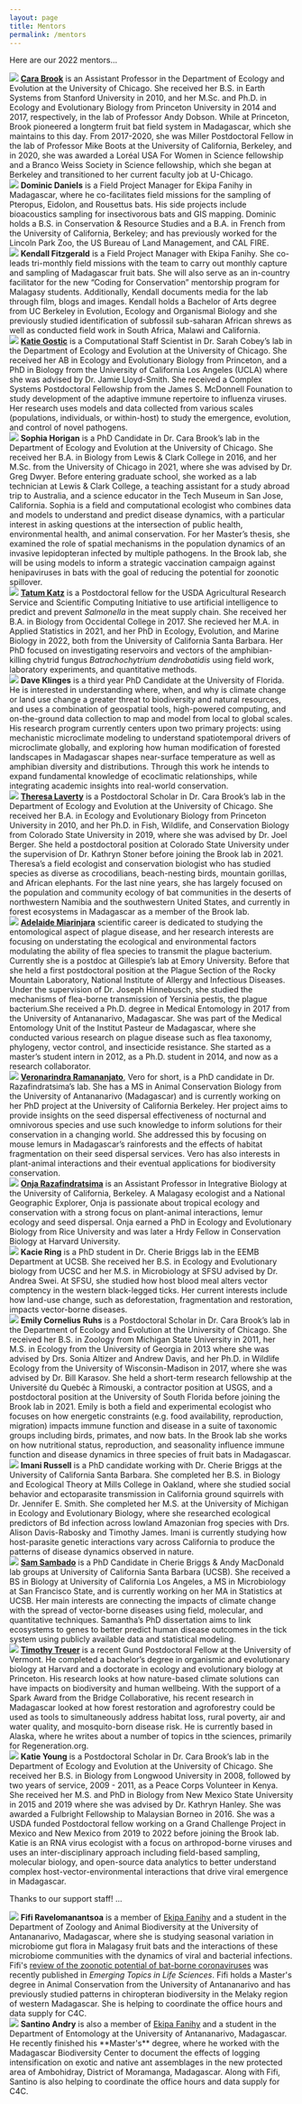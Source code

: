 ```yaml
---
layout: page
title: Mentors
permalink: /mentors
---
```

Here are our 2022 mentors...

<div class="profile-card">
	<img src="/assets/mentors/brook,cara.jpeg" class="rounded float-start img-profile" />
	<strong><a href="https://brooklab.org/">Cara Brook</a></strong> is an Assistant Professor in the Department of Ecology and Evolution at the University of Chicago. She received her B.S. in Earth Systems from Stanford University in 2010, and her M.Sc. and Ph.D. in Ecology and Evolutionary Biology from Princeton University in 2014 and 2017, respectively, in the lab of Professor Andy Dobson. While at Princeton, Brook pioneered a longterm fruit bat field system in Madagascar, which she maintains to this day. From 2017-2020, she was Miller Postdoctoral Fellow in the lab of Professor Mike Boots at the University of California, Berkeley, and in 2020, she was awarded a Loréal USA For Women in Science fellowship and a Branco Weiss Society in Science fellowship, which she began at Berkeley and transitioned to her current faculty job at U-Chicago.
</div>

<div class="profile-card">
	<img src="/assets/mentors/daniels,dominic.jpg" class="rounded float-start img-profile" />
	<strong>Dominic Daniels</strong> is a Field Project Manager for Ekipa Fanihy in Madagascar, where he co-facilitates field missions for the sampling of Pteropus, Eidolon, and Rousettus bats. His side projects include bioacoustics sampling for insectivorous bats and GIS mapping. Dominic holds a B.S. in Conservation & Resource Studies and a B.A. in French from the University of California, Berkeley; and has previously worked for the Lincoln Park Zoo, the US Bureau of Land Management, and CAL FIRE.
</div>

<div class="profile-card">
	<img src="/assets/mentors/fitzgerald,kendall.jpg" class="rounded float-start img-profile" />
	<strong>Kendall Fitzgerald</strong> is a Field Project Manager with Ekipa Fanihy. She co-leads tri-monthly field missions with the team to carry out monthly capture and sampling of Madagascar fruit bats. She will also serve as an in-country facilitator for the new “Coding for Conservation” mentorship program for Malagasy students. Additionally, Kendall documents media for the lab through film, blogs and images. Kendall holds a Bachelor of Arts degree from UC Berkeley in Evolution, Ecology and Organismal Biology and she previously studied identification of subfossil sub-saharan African shrews as well as conducted field work in South Africa, Malawi and California.
</div>

<div class="profile-card">
	<img src="/assets/mentors/gostic,katie.jpg" class="rounded float-start img-profile" />
	<strong><a href="https://kgostic.github.io">Katie Gostic</a></strong> is a Computational Staff Scientist in Dr. Sarah Cobey’s lab in the Department of Ecology and Evolution at the University of Chicago. She received her AB in Ecology and Evolutionary Biology from Princeton, and a PhD in Biology from the University of California Los Angeles (UCLA) where she was advised by Dr. Jamie Lloyd-Smith. She received a Complex Systems Postdoctoral Fellowship from the James S. McDonnell Founation to study development of the adaptive immune repertoire to influenza viruses. Her research uses models and data collected from various scales (populations, individuals, or within-host) to study the emergence, evolution, and control of novel pathogens.
</div>

<div class="profile-card">
	<img src="/assets/mentors/horigan,sophia.jpeg" class="rounded float-start img-profile" />
	<strong>Sophia Horigan</strong> is a PhD Candidate in Dr. Cara Brook’s lab in the Department of Ecology and Evolution at the University of Chicago. She received her B.A. in Biology from Lewis & Clark College in 2016, and her M.Sc. from the University of Chicago in 2021, where she was advised by Dr. Greg Dwyer. Before entering graduate school, she worked as a lab technician at Lewis & Clark College, a teaching assistant for a study abroad trip to Australia, and a science educator in the Tech Museum in San Jose, California. Sophia is a field and computational ecologist who combines data and models to understand and predict disease dynamics, with a particular interest in asking questions at the intersection of public health, environmental health, and animal conservation. For her Master’s thesis, she examined the role of spatial mechanisms in the population dynamics of an invasive lepidopteran infected by multiple pathogens. In the Brook lab, she will be using models to inform a strategic vaccination campaign against henipaviruses in bats with the goal of reducing the potential for zoonotic spillover.
</div>

<div class="profile-card">
	<img src="/assets/mentors/katz,tatum.jpg" class="rounded float-start img-profile" />
	<strong><a href="https://tatumskatz.weebly.com">Tatum Katz</a></strong> is a Postdoctoral fellow for the USDA Agricultural Research Service and Scientific Computing Initiative to use artificial intelligence to predict and prevent <i>Salmonella</i> in the meat supply chain. She received her B.A. in Biology from Occidental College in 2017. She recieved her M.A. in Applied Statistics in 2021, and her PhD in Ecology, Evolution, and Marine Biology in 2022, both from the University of California Santa Barbara. Her PhD focused on investigating reservoirs and vectors of the amphibian-killing chytrid fungus <i>Batrachochytrium dendrobatidis</i> using field work, laboratory experiments, and quantitative methods.
</div>

<div class="profile-card">
	<img src="/assets/mentors/klinges,david.JPG" class="rounded float-start img-profile" />
	<strong>Dave Klinges</strong> is a third year PhD Candidate at the University of Florida. He is interested in understanding where, when, and why is climate change or land use change a greater threat to biodiversity and natural resources, and uses a combination of geospatial tools, high-powered computing, and on-the-ground data collection to map and model from local to global scales. His research program currently centers upon two primary projects: using mechanistic microclimate modeling to understand spatiotemporal drivers of microclimate globally, and exploring how human modification of forested landscapes in Madagascar shapes near-surface temperature as well as amphibian diversity and distributions. Through this work he intends to expand fundamental knowledge of ecoclimatic relationships, while integrating academic insights into real-world conservation.
</div>

<div class="profile-card">
	<img src="/assets/mentors/laverty,theresa.jpg" class="rounded float-start img-profile" />
	<strong><a href="https://theresalaverty.weebly.com/">Theresa Laverty</a></strong> is a Postdoctoral Scholar in Dr. Cara Brook’s lab in the Department of Ecology and Evolution at the University of Chicago. She received her B.A. in Ecology and Evolutionary Biology from Princeton University in 2010, and her Ph.D. in Fish, Wildlife, and Conservation Biology from Colorado State University in 2019, where she was advised by Dr. Joel Berger. She held a postdoctoral position at Colorado State University under the supervision of Dr. Kathryn Stoner before joining the Brook lab in 2021. Theresa’s a field ecologist and conservation biologist who has studied species as diverse as crocodilians, beach-nesting birds, mountain gorillas, and African elephants. For the last nine years, she has largely focused on the population and community ecology of bat communities in the deserts of northwestern Namibia and the southwestern United States, and currently in forest ecosystems in Madagascar as a member of the Brook lab.
</div>

<div class="profile-card">
	<img src="/assets/mentors/miarinjara,adelaide.jpg" class="rounded float-start img-profile" />
	<strong><a href="https://adelaidemiarinjara.com/">Adelaide Miarinjara</a></strong> scientific career is dedicated to studying the entomological aspect of plague disease, and her research interests are focusing on understating the ecological and environmental factors modulating the ability of flea species to transmit the plague bacterium. Currently she is a postdoc at Gillespie’s lab at Emory University. Before that she held a first postdoctoral position at the Plague Section of the Rocky Mountain Laboratory, National Institute of Allergy and Infectious Diseases. Under the supervision of Dr. Joseph Hinnebusch, she studied the mechanisms of flea-borne transmission of Yersinia pestis, the plague bacterium.She received a Ph.D. degree in Medical Entomology in 2017 from the University of Antananarivo, Madagascar. She was part of the Medical Entomology Unit of the Institut Pasteur de Madagascar, where she conducted various research on plague disease such as flea taxonomy, phylogeny, vector control, and insecticide resistance. She started as a master’s student intern in 2012, as a Ph.D. student in 2014, and now as a  research collaborator.
</div>

<div class="profile-card">
	<img src="/assets/mentors/ramananjato,veronarindra.jpg" class="rounded float-start img-profile" />
	<strong><a href="https://www.razafindratsima.org/lab-members.html">Veronarindra Ramananjato</a></strong>, Vero for short, is a PhD candidate in Dr. Razafindratsima’s lab. She has a MS in Animal Conservation Biology from the University of Antananarivo (Madagascar) and is currently working on her PhD project at the University of California Berkeley. Her project aims to provide insights on the seed dispersal effectiveness of nocturnal and omnivorous species and use such knowledge to inform solutions for their conservation in a changing world. She addressed this by focusing on mouse lemurs in Madagascar’s rainforests and the effects of habitat fragmentation on their seed dispersal services. Vero has also interests in plant-animal interactions and their eventual applications for biodiversity conservation.
</div>

<div class="profile-card">
	<img src="/assets/mentors/razafindratsima,onja.jpg" class="rounded float-start img-profile" />
	<strong><a href="https://www.razafindratsima.org/">Onja Razafindratsima</a></strong> is an Assistant Professor in Integrative Biology at the University of California, Berkeley. A Malagasy ecologist and a National Geographic Explorer, Onja is passionate about tropical ecology and conservation with a strong focus on plant-animal interactions, lemur ecology and seed dispersal. Onja earned a PhD in Ecology and Evolutionary Biology from Rice University and was later a Hrdy Fellow in Conservation Biology at Harvard University.
</div>

<div class="profile-card">
	<img src="/assets/mentors/ring,kacie.jpeg" class="rounded float-start img-profile" />
	<strong>Kacie Ring</strong> is a PhD student in Dr. Cherie Briggs lab in the EEMB Department at UCSB. She received her B.S. in Ecology and  Evolutionary biology from UCSC and her M.S. in Microbiology at SFSU advised by Dr. Andrea Swei. At SFSU, she studied how host blood meal alters vector comptency in the western black-legged ticks. Her current interests include how land-use change, such as deforestation, fragmentation and restoration, impacts vector-borne diseases. 
</div>

<div class="profile-card">
	<img src="/assets/mentors/ruhs,emily.jpg" class="rounded float-start img-profile" />
	<strong>Emily Cornelius Ruhs</strong> is a Postdoctoral Scholar in Dr. Cara Brook’s lab in the Department of Ecology and Evolution at the University of Chicago. She received her B.S. in Zoology from Michigan State University in 2011, her M.S. in Ecology from the University of Georgia in 2013 where she was advised by Drs. Sonia Altizer and Andrew Davis, and her Ph.D. in Wildlife Ecology from the University of Wisconsin-Madison in 2017, where she was advised by Dr. Bill Karasov. She held a short-term research fellowship at the Université du Quebéc à Rimouski, a contractor position at USGS, and a postdoctoral position at the University of South Florida before joining the Brook lab in 2021. Emily is both a field and experimental ecologist who focuses on how energetic constraints (e.g. food availability, reproduction, migration) impacts immune function and disease in a suite of taxonomic groups including birds, primates, and now bats. In the Brook lab she works on how nutritional status, reproduction, and seasonality influence immune function and disease dynamics in three species of fruit bats in Madagascar.
</div>

<div class="profile-card">
	<img src="/assets/mentors/russell,imani.jpg" class="rounded float-start img-profile" />
	<strong>Imani Russell</strong> is a PhD candidate working with Dr. Cherie Briggs at the University of California Santa Barbara. She completed her B.S. in Biology and Ecological Theory at Mills College in Oakland, where she studied social behavior and ectoparasite transmission in California ground squirrels with Dr. Jennifer E. Smith. She completed her M.S. at the University of Michigan in Ecology and Evolutionary Biology, where she researched ecological predictors of Bd infection across lowland Amazonian frog species with Drs. Alison Davis-Rabosky and Timothy James. Imani is currently studying how host-parasite genetic interactions vary across California to produce the patterns of disease dynamics observed in nature.
</div>

<div class="profile-card">
	<img src="/assets/mentors/sambado,sam.jpg" class="rounded float-start img-profile" />
	<strong><a href="https://samsambado.weebly.com/about.html">Sam Sambado</a></strong> is a PhD Candidate in Cherie Briggs & Andy MacDonald lab groups at University of California Santa Barbara (UCSB). She received a BS in Biology at University of California Los Angeles, a MS in Microbiology at San Francisco State, and is currently working on her MA in Statistics at UCSB. Her main interests are connecting the impacts of climate change with the spread of vector-borne diseases using field, molecular, and quantitative techniques. Samantha’s PhD dissertation aims to link ecosystems to genes to better predict human disease outcomes in the tick system using publicly available data and statistical modeling.
</div>

<div class="profile-card">
	<img src="/assets/mentors/treuer,timothy.jpg" class="rounded float-start img-profile" />
	<strong><a href="http://www.timothytreuer.com">Timothy Treuer</a></strong> is a recent Gund Postdoctoral Fellow at the University of Vermont. He completed a bachelor’s degree in organismic and evolutionary biology at Harvard and a doctorate in ecology and evolutionary biology at Princeton. His research looks at how nature-based climate solutions can have impacts on biodiversity and human wellbeing. With the support of a Spark Award from the Bridge Collaborative, his recent research in Madagascar looked at how forest restoration and agroforestry could be used as tools to simultaneously address habitat loss, rural poverty, air and water quality, and mosquito-born disease risk. He is currently based in Alaska, where he writes about a number of topics in tthe sciences, primarily for Regeneration.org.
</div>

<div class="profile-card">
	<img src="/assets/mentors/young,katie.jpg" class="rounded float-start img-profile" />
	<strong>Katie Young</strong> is a Postdoctoral Scholar in Dr. Cara Brook’s lab in the Department of Ecology and Evolution at the University of Chicago. She received her B.S. in Biology from Longwood University in 2008, followed by two years of service, 2009 - 2011, as a Peace Corps Volunteer in Kenya. She received her M.S. and PhD in Biology from New Mexico State University in 2015 and 2019 where she was advised by Dr. Kathryn Hanley. She was awarded a Fulbright Fellowship to Malaysian Borneo in 2016. She was a USDA funded Postdoctoral fellow working on a Grand Challenge Project in Mexico and New Mexico from 2019 to 2022 before joining the Brook lab. Katie is an RNA virus ecologist with a focus on arthropod-borne viruses and uses an inter-disciplinary approach including field-based sampling, molecular biology, and open-source data analytics to better understand complex host-vector-environmental interactions that drive viral emergence in Madagascar.
</div>

Thanks to our support staff! ...

<div class="profile-card">
	<img src="/assets/mentors/fifi_ravelomanantsoa.jpg" class="rounded float-start img-profile" />
<strong>Fifi Ravelomanantsoa</strong> is a member of <a href="https://brooklab.org/team">Ekipa Fanihy</a> and a student in the Department of Zoology and Animal Biodiversity at the University of Antananarivo, Madagascar, where she is studying seasonal variation in microbiome gut flora in Malagasy fruit bats and the interactions of these microbiome communities with the dynamics of viral and bacterial infections. Fifi's <a href="https://doi.org/10.1042/ETLS20200097">review of the zoonotic potential of bat-borne coronaviruses</a> was recently published in <em>Emerging Topics in Life Sciences</em>. Fifi holds a Master's degree in Animal Conservation from the University of Antananarivo and has previously studied patterns in chiropteran biodiversity in the Melaky region of western Madagascar. She is helping to coordinate the office hours and data supply for C4C.
</div>

<div class="profile-card">
	<img src="/assets/mentors/santino_andry.jpg" class="rounded float-start img-profile" />
<strong>Santino Andry</strong> is also a member of <a href="https://brooklab.org/team">Ekipa Fanihy</a> and a student in the Department of Entomology at the University of Antananarivo, Madagascar. He recently finished his **Master's** degree, where he worked with the Madagascar Biodiversity Center to document the effects of logging intensification on exotic and native ant assemblages in the new protected area of Ambohidray, District of Moramanga, Madagascar. Along with Fifi, Santino is also helping to coordinate the office hours and data supply for C4C.

</div>
